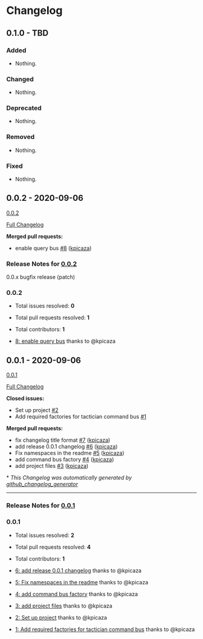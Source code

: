 # Changelog

## 0.1.0 - TBD

### Added

- Nothing.

### Changed

- Nothing.

### Deprecated

- Nothing.

### Removed

- Nothing.

### Fixed

- Nothing.

## 0.0.2 - 2020-09-06
[0.0.2](https://github.com/antidot-framework/tactician-adapter/tree/0.0.2)

[Full Changelog](https://github.com/antidot-framework/tactician-adapter/compare/0.0.1...0.0.2)

**Merged pull requests:**

- enable query bus [\#8](https://github.com/antidot-framework/tactician-adapter/pull/8) ([kpicaza](https://github.com/kpicaza))

### Release Notes for [0.0.2](https://github.com/antidot-framework/tactician-adapter/milestone/2)

0.0.x bugfix release (patch)

### 0.0.2

- Total issues resolved: **0**
- Total pull requests resolved: **1**
- Total contributors: **1**

 - [8: enable query bus](https://github.com/antidot-framework/tactician-adapter/pull/8) thanks to @kpicaza

## 0.0.1 - 2020-09-06
[0.0.1](https://github.com/antidot-framework/tactician-adapter/tree/0.0.1)

[Full Changelog](https://github.com/antidot-framework/tactician-adapter/compare/1860d5827fd0024b43ab1f4ecd61658e7b4083da...0.0.1)

**Closed issues:**

- Set up project [\#2](https://github.com/antidot-framework/tactician-adapter/issues/2)
- Add required factories for tactician command bus [\#1](https://github.com/antidot-framework/tactician-adapter/issues/1)

**Merged pull requests:**

- fix changelog title format [\#7](https://github.com/antidot-framework/tactician-adapter/pull/7) ([kpicaza](https://github.com/kpicaza))
- add release 0.0.1 changelog [\#6](https://github.com/antidot-framework/tactician-adapter/pull/6) ([kpicaza](https://github.com/kpicaza))
- Fix namespaces in the readme [\#5](https://github.com/antidot-framework/tactician-adapter/pull/5) ([kpicaza](https://github.com/kpicaza))
- add command bus factory [\#4](https://github.com/antidot-framework/tactician-adapter/pull/4) ([kpicaza](https://github.com/kpicaza))
- add project files [\#3](https://github.com/antidot-framework/tactician-adapter/pull/3) ([kpicaza](https://github.com/kpicaza))



\* *This Changelog was automatically generated by [github_changelog_generator](https://github.com/github-changelog-generator/github-changelog-generator)*


-----

### Release Notes for [0.0.1](https://github.com/antidot-framework/tactician-adapter/milestone/1)



### 0.0.1

- Total issues resolved: **2**
- Total pull requests resolved: **4**
- Total contributors: **1**

 - [6: add release 0.0.1 changelog](https://github.com/antidot-framework/tactician-adapter/pull/6) thanks to @kpicaza
 - [5: Fix namespaces in the readme](https://github.com/antidot-framework/tactician-adapter/pull/5) thanks to @kpicaza
 - [4: add command bus factory](https://github.com/antidot-framework/tactician-adapter/pull/4) thanks to @kpicaza
 - [3: add project files](https://github.com/antidot-framework/tactician-adapter/pull/3) thanks to @kpicaza
 - [2: Set up project](https://github.com/antidot-framework/tactician-adapter/issues/2) thanks to @kpicaza
 - [1: Add required factories for tactician command bus](https://github.com/antidot-framework/tactician-adapter/issues/1) thanks to @kpicaza
